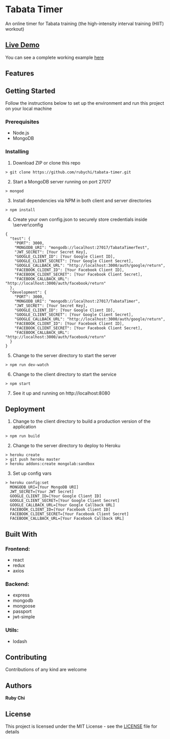 # Tabata Timer

An online timer for Tabata training (the high-intensity interval training (HIIT) workout)

## [Live Demo](https://tabata-timer.herokuapp.com)

You can see a complete working example [here](https://tabata-timer.herokuapp.com)

## Features

## Getting Started

Follow the instructions below to set up the environment and run this project on your local machine

### Prerequisites

* Node.js
* MongoDB

### Installing

1. Download ZIP or clone this repo
```
> git clone https://github.com/rubychi/tabata-timer.git
```

2. Start a MongoDB server running on port 27017
```
> mongod
```

3. Install dependencies via NPM in both client and server directories
```
> npm install
```

4. Create your own config.json to securely store credentials inside \server\config
```
{
  "test": {
    "PORT": 3000,
    "MONGODB_URI": "mongodb://localhost:27017/TabataTimerTest",
    "JWT_SECRET": [Your Secret Key],
    "GOOGLE_CLIENT_ID": [Your Google Client ID],
    "GOOGLE_CLIENT_SECRET": [Your Google Client Secret],
    "GOOGLE_CALLBACK_URL": "http://localhost:3000/auth/google/return",
    "FACEBOOK_CLIENT_ID": [Your Facebook Client ID],
    "FACEBOOK_CLIENT_SECRET": [Your Facebook Client Secret],
    "FACEBOOK_CALLBACK_URL": "http://localhost:3000/auth/facebook/return"
  },
  "development": {
    "PORT": 3000,
    "MONGODB_URI": "mongodb://localhost:27017/TabataTimer",
    "JWT_SECRET": [Your Secret Key],
    "GOOGLE_CLIENT_ID": [Your Google Client ID],
    "GOOGLE_CLIENT_SECRET": [Your Google Client Secret],
    "GOOGLE_CALLBACK_URL": "http://localhost:3000/auth/google/return",
    "FACEBOOK_CLIENT_ID": [Your Facebook Client ID],
    "FACEBOOK_CLIENT_SECRET": [Your Facebook Client Secret],
    "FACEBOOK_CALLBACK_URL": "http://localhost:3000/auth/facebook/return"
  }
}

```

5. Change to the server directory to start the server
```
> npm run dev-watch
```

6. Change to the client directory to start the service
```
> npm start
```

7. See it up and running on http://localhost:8080

## Deployment

1. Change to the client directory to build a production version of the application
```
> npm run build
```

2. Change to the server directory to deploy to Heroku
```
> heroku create
> git push heroku master
> heroku addons:create mongolab:sandbox
```
3. Set up config vars
```
> heroku config:set
  MONGODB_URI=[Your MongoDB URI]
  JWT_SECRET=[Your JWT Secret]
  GOOGLE_CLIENT_ID=[Your Google Client ID]
  GOOGLE_CLIENT_SECRET=[Your Google Client Secret]
  GOOGLE_CALLBACK_URL=[Your Google Callback URL]
  FACEBOOK_CLIENT_ID=[Your Facebook Client ID]
  FACEBOOK_CLIENT_SECRET=[Your Facebook Client Secret]
  FACEBOOK_CALLBACK_URL=[Your Facebook Callback URL]
```

## Built With

### Frontend:

* react
* redux
* axios

### Backend:

* express
* mongodb
* mongoose
* passport
* jwt-simple

### Utils:

* lodash

## Contributing

Contributions of any kind are welcome

## Authors

**Ruby Chi**

## License

This project is licensed under the MIT License - see the [LICENSE](LICENSE) file for details

